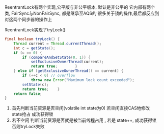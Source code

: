 ReentrantLock有两个实现,公平版与非公平版本, 默认是非公平的
它内部有两个类, FairSync与NonFairSync, 都是继承至AQS的  很多关于锁的操作,最后都反应到对这两个同步器的操作上


ReentrantLock实现了tryLock()
```java
final boolean tryLock() {  
    Thread current = Thread.currentThread();  
    int c = getState();  
    if (c == 0) {  
        if (compareAndSetState(0, 1)) {  
            setExclusiveOwnerThread(current);  
            return true;        }  
    } else if (getExclusiveOwnerThread() == current) {  
        if (++c < 0) // overflow  
            throw new Error("Maximum lock count exceeded");  
        setState(c);  
        return true;    }  
    return false;  
}
```
1. 首先判断当前资源是否空闲(volatile int state为0) 若空闲直接CAS地修改state抢占 成功获得锁
2. 若不空闲 判断当前资源是否就是被当前线程占用 , 若是 state++, 成功获得锁
否则tryLock失败
